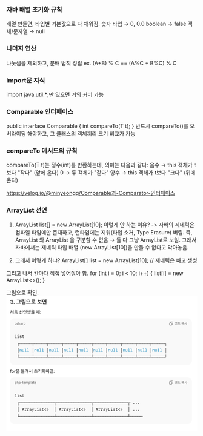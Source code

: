 ### 자바 배열 초기화 규칙
배열 만들면, 타입별 기본값으로 다 채워짐.
숫자 타입 → 0, 0.0
boolean → false
객체/문자열 → null

### 나머지 연산
나눗셈을 제외하고, 분배 법칙 성립
ex. (A+B) % C == (A%C + B%C) % C

### import문 지식
import java.util.*;만 있으면 거의 커버 가능

### Comparable 인터페이스
public interface Comparable<T> {
    int compareTo(T t);
}
반드시 compareTo()를 오버라이딩 해야하고, 그 클래스의 객체끼리 크기 비교가 가능

### compareTo 메서드의 규칙
compareTo(T t)는 정수(int)를 반환하는데, 의미는 다음과 같다:
음수 → this 객체가 t보다 "작다" (앞에 온다)
0 → 두 객체가 "같다"
양수 → this 객체가 t보다 "크다" (뒤에 온다)

https://velog.io/@minyeongg/Comparable과-Comparator-인터페이스

### ArrayList 선언
1. ArrayList<Edge> list[] = new ArrayList<Edge>[10]; 이렇게 안 하는 이유?
-> 자바의 제네릭은 컴파일 타임에만 존재하고, 런타임에는 지워(타입 소거, Type Erasure) 버림.
즉, ArrayList<Edge> 와 ArrayList<String> 을 구분할 수 없음 → 둘 다 그냥 ArrayList로 보임.
그래서 자바에서는 제네릭 타입 배열 (new ArrayList<Edge>[10])을 만들 수 없다고 막아놓음.

2. 그래서 어떻게 하냐?
   ArrayList<Edge>[] list = new ArrayList[10]; // 제네릭은 빼고 생성

그리고 나서 칸마다 직접 넣어줘야 함.
   for (int i = 0; i < 10; i++) {
      list[i] = new ArrayList<>();
   }

그림으로 확인.
![img.png](img.png)